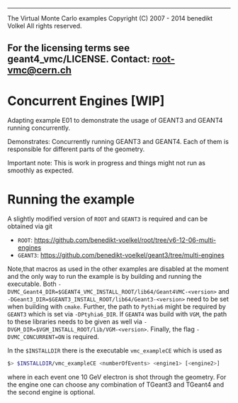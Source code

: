 ------------------------------------------------
 The Virtual Monte Carlo examples
 Copyright (C) 2007 - 2014 benedikt Volkel
 All rights reserved.

 For the licensing terms see geant4_vmc/LICENSE.
 Contact: root-vmc@cern.ch
-------------------------------------------------

# Concurrent Engines [WIP]
  Adapting example E01 to demonstrate the usage of GEANT3 and GEANT4 running concurrently.

  Demonstrates:
    Concurrently running GEANT3 and GEANT4. Each of them is responsible for different parts of the geometry.

  Important note: This is work in progress and things might not run as smoothly as expected.

# Running the example
A slightly modified version of `ROOT` and `GEANT3` is required and can be obtained via git
* `ROOT`: https://github.com/benedikt-voelkel/root/tree/v6-12-06-multi-engines
* `GEANT3`: https://github.com/benedikt-voelkel/geant3/tree/multi-engines

Note,that macros as used in the other examples are disabled at the moment and the only way to run the example is by building and running the executable. Both `-DVMC_Geant4_DIR=$GEANT4_VMC_INSTALL_ROOT/lib64/Geant4VMC-<version>` and `-DGeant3_DIR=$GEANT3_INSTALL_ROOT/lib64/Geant3-<version>` need to be set when building with `cmake`. Further, the path to `Pythia6` might be required by `GEANT3` which is set via `-DPtyhia6_DIR`. If `GEANT4` was build with `VGM`, the path to these libraries needs to be given as well via `-DVGM_DIR=$VGM_INSTALL_ROOT/lib/VGM-<version>`. Finally, the flag `-DVMC_CONCURRENT=ON` is required.

In the `$INSTALLDIR` there is the executable `vmc_exampleCE` which is used as
```bash
$> $INSTALLDIR/vmc_exampleCE <numberOfEvents> <engine1> [<engine2>]
```
where in each event one 10 GeV electron is shot through the geometry. For the engine one can choose any combination of TGeant3 and TGeant4 and the second engine is optional.
